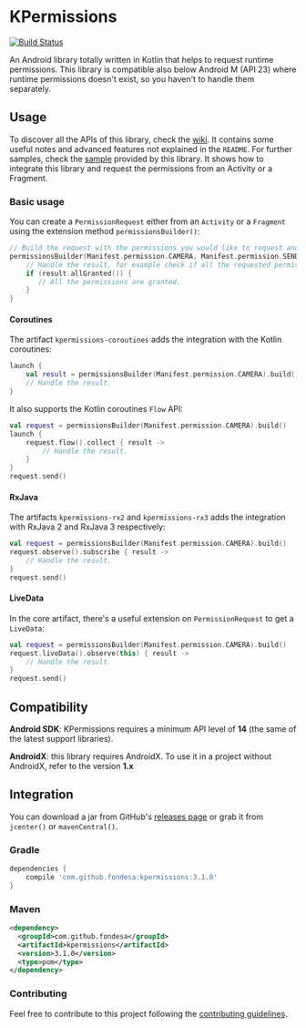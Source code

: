 KPermissions
===============
[![Build Status](https://travis-ci.org/fondesa/KPermissions.svg?branch=master)](https://travis-ci.org/fondesa/KPermissions)

An Android library totally written in Kotlin that helps to request runtime permissions.
This library is compatible also below Android M (API 23) where runtime permissions doesn't exist, so you haven't to handle them separately. 

Usage
------

To discover all the APIs of this library, check the [wiki](https://github.com/fondesa/KPermissions/wiki). It contains some useful notes and advanced features not explained in the ```README```.
For further samples, check the [sample](https://github.com/fondesa/KPermissions/tree/master/sample) provided by this library. It shows how to integrate this library and request the permissions from an Activity or a Fragment.

### Basic usage
You can create a ```PermissionRequest``` either from an ```Activity``` or a ```Fragment``` using the extension method ```permissionsBuilder()```:

```kotlin
// Build the request with the permissions you would like to request and send it.
permissionsBuilder(Manifest.permission.CAMERA, Manifest.permission.SEND_SMS).build().send { result ->
    // Handle the result, for example check if all the requested permissions are granted.
    if (result.allGranted()) {
       // All the permissions are granted.
    }
}
```

#### Coroutines
The artifact `kpermissions-coroutines` adds the integration with the Kotlin coroutines:
```kotlin
launch {
    val result = permissionsBuilder(Manifest.permission.CAMERA).build().sendSuspend()
    // Handle the result.
}
```

It also supports the Kotlin coroutines `Flow` API:
```kotlin
val request = permissionsBuilder(Manifest.permission.CAMERA).build()
launch {
    request.flow().collect { result ->
        // Handle the result. 
    }
}
request.send()
```

#### RxJava
The artifacts `kpermissions-rx2` and `kpermissions-rx3` adds the integration with RxJava 2 and RxJava 3 respectively:
```kotlin
val request = permissionsBuilder(Manifest.permission.CAMERA).build()
request.observe().subscribe { result ->
    // Handle the result.
}
request.send()
```

#### LiveData
In the core artifact, there's a useful extension on `PermissionRequest` to get a `LiveData`:
```kotlin
val request = permissionsBuilder(Manifest.permission.CAMERA).build()
request.liveData().observe(this) { result ->
    // Handle the result.
}
request.send()
```

Compatibility
------

**Android SDK**: KPermissions requires a minimum API level of **14** (the same of the latest support libraries).

**AndroidX**: this library requires AndroidX. To use it in a project without AndroidX, refer to the version **1.x**

Integration
------

You can download a jar from GitHub's [releases page](https://github.com/fondesa/KPermissions/releases) or grab it from ```jcenter()``` or ```mavenCentral()```.

### Gradle ###

```gradle
dependencies {
    compile 'com.github.fondesa:kpermissions:3.1.0'
}
```

### Maven ###

```xml
<dependency>
  <groupId>com.github.fondesa</groupId>
  <artifactId>kpermissions</artifactId>
  <version>3.1.0</version>
  <type>pom</type>
</dependency>
```

### Contributing ###
Feel free to contribute to this project following the [contributing guidelines](https://github.com/fondesa/KPermissions/blob/master/.github/CONTRIBUTING.md).